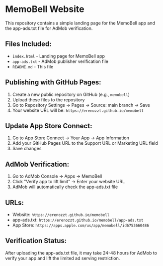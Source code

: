 # MemoBell Website

This repository contains a simple landing page for the MemoBell app and the app-ads.txt file for AdMob verification.

## Files Included:

- `index.html` - Landing page for MemoBell app
- `app-ads.txt` - AdMob publisher verification file
- `README.md` - This file

## Publishing with GitHub Pages:

1. Create a new public repository on GitHub (e.g., `memobell`)
2. Upload these files to the repository
3. Go to Repository Settings → Pages → Source: main branch → Save
4. Your website URL will be: `https://erenozzt.github.io/memobell`

## Update App Store Connect:

1. Go to App Store Connect → Your App → App Information
2. Add your GitHub Pages URL to the Support URL or Marketing URL field
3. Save changes

## AdMob Verification:

1. Go to AdMob Console → Apps → MemoBell
2. Click "Verify app to lift limit" → Enter your website URL
3. AdMob will automatically check the app-ads.txt file

## URLs:

- Website: `https://erenozzt.github.io/memobell`
- app-ads.txt: `https://erenozzt.github.io/memobell/app-ads.txt`
- App Store: `https://apps.apple.com/us/app/memobell/id6753660486` 

## Verification Status:

After uploading the app-ads.txt file, it may take 24-48 hours for AdMob to verify your app and lift the limited ad serving restriction.

